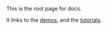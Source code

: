 This is the root page for docs.

It links to the [demos](./docs/demos), and the [tutorials](./docs/tutorials).
